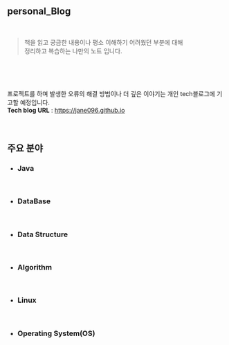 ## personal_Blog
<br>

> 책을 읽고 궁금한 내용이나 평소 이해하기 어려웠던 부분에 대해   
> 정리하고 복습하는 나만의 노트 입니다. 

<br>
<br>
<br>

프로젝트를 하며 발생한 오류의 해결 방법이나 더 깊은 이야기는 개인 tech블로그에 기고할 예정입니다.   
**Tech blog URL** : <https://jane096.github.io>
<br>
<br>
<br>

## 주요 분야

- ### Java
<br>

- ### DataBase
<br>

- ### Data Structure
<br>

- ### Algorithm
<br>

- ### Linux 
<br>

- ### Operating System(OS)
